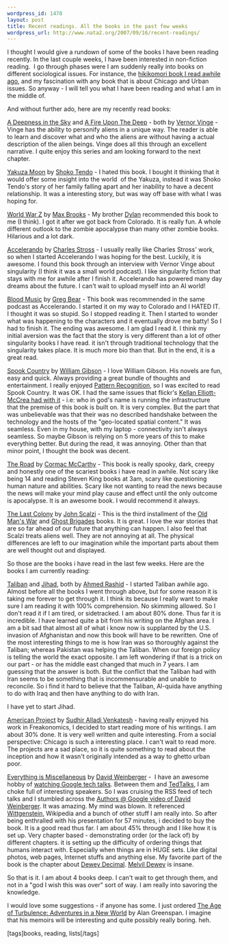 ```yaml
--- 
wordpress_id: 1478
layout: post
title: Recent readings. All the books in the past few weeks
wordpress_url: http://www.nata2.org/2007/09/16/recent-readings/
---
```

<p>I thought I would give a rundown of some&nbsp;of the books I have been reading recently. In the last couple weeks, I have been interested in non-fiction reading.&nbsp; I go through phases were I am suddenly really into books on different sociological issues. For instance, the <a href="http://www.nata2.org/2006/10/16/shutting-out-the-sun-an-interesting-book-about-japan/">hikikomori book I read awhile ago</a>, and my fascination with any book that is about Chicago and Urban issues. So anyway - I will tell you what I have been reading and what I am in the middle of. </p> <p>And without further ado, here are my recently read books:</p> <p><a href="http://books.google.com/books?id=jmP6_EGWx8sC">A Deepness in the Sky</a> and <a href="http://books.google.com/books?id=UGAKB3r0sZQC">A Fire Upon The Deep</a> - both by <a href="http://www.amazon.com/exec/obidos/search-handle-url/103-3434363-7027010?%5Fencoding=UTF8&amp;search-type=ss&amp;index=books&amp;field-author=Vernor%20Vinge">Vernor Vinge</a> - Vinge has the ability to personify aliens in a unique way. The reader is able to learn and discover what and who the aliens are without having a actual description of the alien beings. Vinge does all this through an excellent narrative. I quite enjoy this series and am looking forward to the next chapter. </p> <p><a href="http://books.google.com/books?id=jsSl8NR-XAgC&amp;dq">Yakuza Moon</a> by <a href="http://www.amazon.com/exec/obidos/search-handle-url/103-3434363-7027010?%5Fencoding=UTF8&amp;search-type=ss&amp;index=books&amp;field-author=Shoko+Tendo">Shoko Tendo</a> - I hated this book. I bought it thinking that it would offer some insight into the world&nbsp; of the Yakuza, instead it was Shoko Tendo's story of her family falling apart and her inability to have a decent relationship. It was a interesting story, but was way off base with what I was hoping for.</p> <p><a href="http://books.google.com/books?id=7bRTAgAACAAJ">World War Z</a> by <a href="http://www.amazon.com/exec/obidos/search-handle-url/103-3434363-7027010?%5Fencoding=UTF8&amp;search-type=ss&amp;index=books&amp;field-author=Max+Brooks">Max Brooks</a> - My brother <a href="http://dylanreed.org">Dylan</a> recommended this book to me (I think). I got it after we got back from Colorado. It is really fun. A whole different outlook to the zombie apocalypse than many other zombie books. Hilarious and a lot dark. </p> <p><a href="http://books.google.com/books?id=OO-tAAAACAAJ">Accelerando</a> by <a href="http://www.amazon.com/exec/obidos/search-handle-url/103-3434363-7027010?%5Fencoding=UTF8&amp;search-type=ss&amp;index=books&amp;field-author=Charles+Stross">Charles Stross</a> - I usually really like Charles Stross' work, so when I started Accelerando I was hoping for the best. Luckily, it is awesome. I found this book through an interview with Vernor Vinge about singularity (I think it was a small world podcast). I like singularity fiction that stays with me for awhile after I finish it. Accelerando has powered many day dreams about the future. I can't wait to upload myself into an AI world!</p> <p><a href="http://books.google.com/books?id=lX0zAAAACAAJ">Blood Music</a>&nbsp;by <a href="http://www.amazon.com/exec/obidos/search-handle-url/103-3434363-7027010?%5Fencoding=UTF8&amp;search-type=ss&amp;index=books&amp;field-author=Greg+Bear">Greg Bear</a> - This book was recommended in the same podcast as Accelerando. I started it on my way to Colorado and I HATED IT. I thought it was so stupid. So I stopped reading it. Then I started to wonder what was happening to the characters and it eventually drove me batty! So I had to finish it. The ending was awesome. I am glad I read it. I think my initial aversion was the fact that the story is very different than a lot of other singularity books I have read. it isn't through traditional technology that the singularity takes place. It is much more bio than that. But in the end, it is a great read. </p> <p><a href="http://books.google.com/books?id=x6IiAAAACAAJ">Spook Country</a>&nbsp;by <a href="http://www.amazon.com/exec/obidos/search-handle-url/103-3434363-7027010?%5Fencoding=UTF8&amp;search-type=ss&amp;index=books&amp;field-author=William+Gibson">William Gibson</a> - I love William Gibson. His novels are fun, easy and quick. Always providing a great bundle of thoughts and entertainment. I really enjoyed <a href="http://books.google.com/books?id=drYIAAAACAAJ">Pattern Recognition</a>, so I was excited to read Spook Country. It was OK. I had the same issues that flickr's <a href="http://laughingmeme.org/2007/09/15/spook-country-who-runs-the-infrastructure/">Kellan Elliott-McCrea had with it</a> - i.e: who in god's name is running the infrastructure that the premise of this book is built on. It is very complex. But the part that was unbelievable was that their was no described handshake between the technology and the hosts of the "geo-located spatial content." It was seamless. Even in my house, with my laptop - connectivity isn't always seamless. So maybe Gibson is relying on 5 more years of this to make everything better. But during the read, it was annoying. Other than that minor point, I thought the book was decent. </p> <p><a href="http://books.google.com/books?id=um0VAAAACAAJ">The Road</a> by <a href="http://www.amazon.com/exec/obidos/search-handle-url/103-3434363-7027010?%5Fencoding=UTF8&amp;search-type=ss&amp;index=books&amp;field-author=Cormac+McCarthy">Cormac McCarthy</a> - This book is really spooky, dark, creepy and honestly one of the scariest books i have read in awhile. Not scary like being 14 and reading Steven King books at 3am, scary like questioning human nature and abilities. Scary like not wanting to read the news because the news will make your mind play cause and effect until the only outcome is apocalypse. It is an awesome book. I would recommend it always. </p> <p><a href="http://www.amazon.com/Last-Colony-John-Scalzi/dp/0765316978/ref=pd_bbs_sr_1/103-3434363-7027010?ie=UTF8&amp;s=books&amp;qid=1189970465&amp;sr=8-1">The Last Colony</a> by <a href="http://www.amazon.com/exec/obidos/search-handle-url/103-3434363-7027010?%5Fencoding=UTF8&amp;search-type=ss&amp;index=books&amp;field-author=John+Scalzi">John Scalzi</a> - This is the third installment of the <a href="http://books.google.com/books?id=_lO9ZroeXmgC">Old Man's War</a> and&nbsp;<a href="http://books.google.com/books?id=9Hep2VG8qBIC">Ghost Brigades</a> books. It is great. I love the war stories that are so far ahead of our future that anything can happen. I also feel that Scalzi treats aliens well. They are not annoying at all. The physical differences are left to our imagination while the important parts about them are well thought out and displayed.</p> <p>So those are the books i have read in the last few weeks. Here are the books&nbsp;I am currently reading:</p> <p><a href="http://books.google.com/books?id=kIBgqHWq658C">Taliban</a> and <a href="http://books.google.com/books?id=tN-AAQAACAAJ">Jihad</a>, both by <a href="http://www.amazon.com/exec/obidos/search-handle-url/103-3434363-7027010?%5Fencoding=UTF8&amp;search-type=ss&amp;index=books&amp;field-author=Ahmed+Rashid">Ahmed Rashid</a> - I started Taliban&nbsp;awhile ago. Almost before all the books I went through above, but for some reason it is taking me forever to get through it. I think its because I really want to make sure I am reading it with 100% comprehension. No skimming allowed. So I don't read it if I am tired, or sidetracked. I am about 80% done. Thus far it is incredible. I have learned quite a bit from his writing on the Afghan area. I am a bit sad that almost all of what i know now is supplanted by the U.S. invasion of Afghanistan and now this book will have to be rewritten. One of the most interesting things to me is how Iran was so thoroughly against the Taliban; whereas Pakistan was helping the Taliban. When our foreign policy is telling the world the exact opposite. I am left wondering if that is a trick on our part - or has the middle east changed that much in 7 years. I am guessing that the answer is both. But the conflict that the Taliban had with Iran seems to be something that is incommensurable and unable to reconcile. So i find it hard to believe that the Taliban, Al-quida have anything to&nbsp;do with Iraq and then have anything to do with Iran. </p> <p>I have yet to start Jihad. </p> <p><a href="http://books.google.com/books?id=rk7Dd0k_SG8C">American Project</a> by <a href="http://www.amazon.com/exec/obidos/search-handle-url/103-3434363-7027010?%5Fencoding=UTF8&amp;search-type=ss&amp;index=books&amp;field-author=Sudhir+Alladi+Venkatesh">Sudhir Alladi Venkatesh</a> - having really enjoyed his work in Freakonomics, I decided to start reading more of his writings. I am about 30% done. It is very well written and quite interesting. From a social perspective: Chicago is such a interesting place. I can't wait to read more. The projects are a sad place, so it is quite something to read about the inception and how it wasn't originally intended as a way to ghetto urban poor.</p> <p><a href="http://books.google.com/books?id=tG9zVRNTb4sC">Everything is Miscellaneous</a> by <a href="http://www.amazon.com/exec/obidos/search-handle-url/103-3434363-7027010?%5Fencoding=UTF8&amp;search-type=ss&amp;index=books&amp;field-author=David+Weinberger">David Weinberger</a> -&nbsp; I have an awesome hobby of <a href="http://video.google.com/googleplex.html">watching Google tech talks</a>. Between them and <a href="http://www.ted.com/talks">TedTalks</a>, I am choke full of interesting speakers. So I was cruising the RSS feed of tech talks and I stumbled across the <a href="http://www.youtube.com/watch?v=43DZEy_J694">Authors @ Google video of David Weinberger</a>. It was amazing. My mind was blown. It referenced <a href="http://en.wikipedia.org/wiki/Wittgenstein">Wittgenstein</a>, Wikipedia and a bunch of other stuff I am really into. So after being enthralled with his presentation for 57 minutes, i decided to buy the book. It is a good read thus far. I am about 45% through and I like how it is set up. Very chapter based - demonstrating order (or the lack of) by different chapters. it is setting up the difficulty of ordering things that humans interact with. Especially when things are in HUGE sets. Like digital photos, web pages, Internet stuffs and anything else. My favorite part of the book is the chapter about <a href="http://en.wikipedia.org/wiki/Dewey_Decimal_Classification">Dewey Decimal</a>. <a href="http://en.wikipedia.org/wiki/Melvil_Dewey">Melvil Dewey</a> is insane. </p> <p>So that is it. I am about&nbsp;4 books deep. I can't wait to get through them, and not in a "god I wish this was over" sort of way. I am really into savoring the knowledge.</p> <p>I would love some suggestions - if anyone has some. I just ordered <a href="http://www.amazon.com/Age-Turbulence-Adventures-New-World/dp/1594201315/ref=pd_bbs_sr_1/103-3434363-7027010?ie=UTF8&amp;s=books&amp;qid=1189971750&amp;sr=8-1">The Age of Turbulence: Adventures in a New World</a>&nbsp;by Alan Greenspan. I imagine that his memoirs will be interesting and quite possibly really boring. heh. </p> <div class="wlWriterSmartContent" id="0767317B-992E-4b12-91E0-4F059A8CECA8:f0ebdf96-fc5e-48e0-be19-b0fb2283f7ba" contenteditable="false" style="padding-right: 0px; display: inline; padding-left: 0px; padding-bottom: 0px; margin: 0px; padding-top: 0px">[tags]books, reading, lists[/tags]</div>
